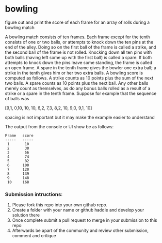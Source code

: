 bowling
=======

figure out and print the score of each frame for an array of rolls during a bowling match

A bowling match consists of ten frames. Each frame except for the tenth consists of one or two balls, or attempts to knock down the ten pins at the end of the alley. Doing so on the first ball of the frame is called a strike, and the second ball of the frame is not rolled. Knocking down all ten pins with both balls (having left some up with the first ball) is called a spare. If both attempts to knock down the pins leave some standing, the frame is called an open frame. A spare in the tenth frame gives the bowler one extra ball; a strike in the tenth gives him or her two extra balls. A bowling score is computed as follows. A strike counts as 10 points plus the sum of the next two balls. A spare counts as 10 points plus the next ball. Any other balls merely count as themselves, as do any bonus balls rolled as a result of a strike or a spare in the tenth frame. Suppose for example that the sequence of balls was

[9,1,   0,10,   10,   10,   6,2,   7,3,   8,2,   10,   9,0,   9,1,   10]

spacing is not important but it may make the example easier to understand

The output from the console or UI show be as follows:

```
Frame   score
-----   ----- 
 1       10 
 2       30 
 3       56 
 4       74 
 5       82 
 6      100 
 7      120 
 8      139 
 9      148 
 10     168
 ```

### Submission intructions:

 1. Please fork this repo into your own github repo.
 2. Create a folder with your name or github haddle and develop your solution there
 3. Once complete submit a pull request to merge in your submission to this repo
 4. Afterwards be apart of the community and review other submission, comment and critique



